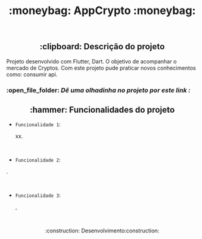 <h1 align="center"> :moneybag:
AppCrypto  :moneybag:</h1>



<br>
<h2 align="center"> :clipboard: Descrição do projeto </h2>
<p>Projeto desenvolvido com Flutter, Dart. O objetivo de acompanhar o mercado de Cryptos. Com este projeto pude praticar novos conhecimentos como: consumir api.<p>
  
  <h3>:open_file_folder:<i> Dê uma olhadinha no projeto por este link : </i></h3>
  
   

 <h2 align = "center" >:hammer: Funcionalidades do projeto</h2>

- `Funcionalidade 1`: 
  <p> xx.</p>
   
   

   <br>

- `Funcionalidade 2`: 
<p> .</p>



  <br>
  
- `Funcionalidade 3`: 
  <p>,<p/>
  
  <br>
  
     
    
     


<p align="center">:construction: Desenvolvimento:construction:</p>

